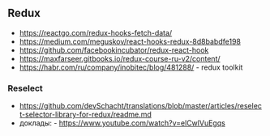 ## Redux

- https://reactgo.com/redux-hooks-fetch-data/
- https://medium.com/meguskov/react-hooks-redux-8d8babdfe198
- https://github.com/facebookincubator/redux-react-hook
- https://maxfarseer.gitbooks.io/redux-course-ru-v2/content/
- https://habr.com/ru/company/inobitec/blog/481288/ - redux toolkit

### Reselect
- https://github.com/devSchacht/translations/blob/master/articles/reselect-selector-library-for-redux/readme.md
- доклады: - https://www.youtube.com/watch?v=elCwlVuEgqs
